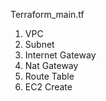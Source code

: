 Terraform_main.tf
 1) VPC
 2) Subnet
 3) Internet Gateway
 4) Nat Gateway
 5) Route Table
 6) EC2 Create
 
